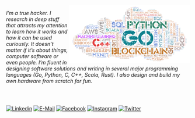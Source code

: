 
<img align="right"  height="160px" src="assets/wa11.png">

_I’m a true hacker. I research in deep stuff that attracts my attention to learn how it works and how it can be used curiously. It doesn’t matter if it’s about things, computer software or even people. I’m fluent in designing software solutions and writing in several major programming languages (Go, Python, C, C++, Scala, Rust). I also design and build my own hardware from scratch for fun._

### &nbsp;

[![Linkedin](https://img.shields.io/badge/linked-in-369?style=flat-square&logo=linkedin&logoColor=white&color=blue)](https://www.linkedin.com/in/sudachen)
[![E-Mail](https://img.shields.io/badge/email-reveal-2a8?style=flat-square&logo=gmail&logoColor=white)](https://mailhide.io/e/ZsPUGXT5)
[![Facebook](https://img.shields.io/badge/facebook-profile-28a?style=flat-square&logo=facebook&logoColor=white)](https://facebook.com/asudachen)
[![Instagram](https://img.shields.io/badge/instagram-photo-a28?style=flat-square&logo=instagram&logoColor=white)](https://www.instagram.com/alex_cabeza_roja/)
[![Twitter](https://img.shields.io/badge/twitter-follow-000?style=flat-square&logo=twitter&logoColor=white)](https://twitter.com/sudachen)

<!--img align="right"  height="160px" src="assets/wa11.png" /-->
<!--p align="center">
  


&nbsp;<br>[![Spotify](https://sudachen.vercel.app/api/spotify)]()

</p-->

